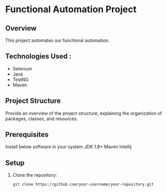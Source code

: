 # Functional Automation Project

## Overview

This project automates our functional automation.

## Technologies Used :

- Selenium
- Java
- TestNG
- Maven

## Project Structure

Provide an overview of the project structure, explaining the organization of packages, classes, and resources.

## Prerequisites
Install below software in your system
JDK 1.8+
Maven
Intellij

## Setup

1. Clone the repository:
   ```bash
   git clone https://github.com/your-username/your-repository.git

